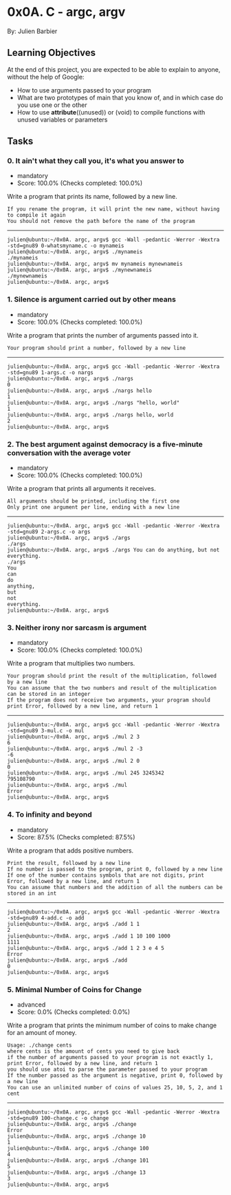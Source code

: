 # 0x0A. C - argc, argv
By: Julien Barbier

## Learning Objectives
At the end of this project, you are expected to be able to explain to anyone, without the help of Google:

- How to use arguments passed to your program
- What are two prototypes of main that you know of, and in which case do you use one or the other
- How to use __attribute__((unused)) or (void) to compile functions with unused variables or parameters

## Tasks
### 0. It ain't what they call you, it's what you answer to
- mandatory
- Score: 100.0% (Checks completed: 100.0%)

Write a program that prints its name, followed by a new line.

	If you rename the program, it will print the new name, without having to compile it again
	You should not remove the path before the name of the program

---

	julien@ubuntu:~/0x0A. argc, argv$ gcc -Wall -pedantic -Werror -Wextra -std=gnu89 0-whatsmyname.c -o mynameis
	julien@ubuntu:~/0x0A. argc, argv$ ./mynameis 
	./mynameis
	julien@ubuntu:~/0x0A. argc, argv$ mv mynameis mynewnameis
	julien@ubuntu:~/0x0A. argc, argv$ ./mynewnameis 
	./mynewnameis
	julien@ubuntu:~/0x0A. argc, argv$ 
	
### 1. Silence is argument carried out by other means
- mandatory
- Score: 100.0% (Checks completed: 100.0%)

Write a program that prints the number of arguments passed into it.

	Your program should print a number, followed by a new line
	
---

	julien@ubuntu:~/0x0A. argc, argv$ gcc -Wall -pedantic -Werror -Wextra -std=gnu89 1-args.c -o nargs
	julien@ubuntu:~/0x0A. argc, argv$ ./nargs 
	0
	julien@ubuntu:~/0x0A. argc, argv$ ./nargs hello
	1
	julien@ubuntu:~/0x0A. argc, argv$ ./nargs "hello, world"
	1
	julien@ubuntu:~/0x0A. argc, argv$ ./nargs hello, world
	2
	julien@ubuntu:~/0x0A. argc, argv$ 
	
### 2. The best argument against democracy is a five-minute conversation with the average voter
- mandatory
- Score: 100.0% (Checks completed: 100.0%)

Write a program that prints all arguments it receives.

	All arguments should be printed, including the first one
	Only print one argument per line, ending with a new line
	
---

	julien@ubuntu:~/0x0A. argc, argv$ gcc -Wall -pedantic -Werror -Wextra -std=gnu89 2-args.c -o args
	julien@ubuntu:~/0x0A. argc, argv$ ./args 
	./args
	julien@ubuntu:~/0x0A. argc, argv$ ./args You can do anything, but not everything.
	./args
	You
	can
	do
	anything,
	but
	not
	everything.
	julien@ubuntu:~/0x0A. argc, argv$ 

### 3. Neither irony nor sarcasm is argument
- mandatory
- Score: 100.0% (Checks completed: 100.0%)

Write a program that multiplies two numbers.

	Your program should print the result of the multiplication, followed by a new line
	You can assume that the two numbers and result of the multiplication can be stored in an integer
	If the program does not receive two arguments, your program should print Error, followed by a new line, and return 1
	
---

	julien@ubuntu:~/0x0A. argc, argv$ gcc -Wall -pedantic -Werror -Wextra -std=gnu89 3-mul.c -o mul
	julien@ubuntu:~/0x0A. argc, argv$ ./mul 2 3
	6
	julien@ubuntu:~/0x0A. argc, argv$ ./mul 2 -3
	-6
	julien@ubuntu:~/0x0A. argc, argv$ ./mul 2 0
	0
	julien@ubuntu:~/0x0A. argc, argv$ ./mul 245 3245342
	795108790
	julien@ubuntu:~/0x0A. argc, argv$ ./mul
	Error
	julien@ubuntu:~/0x0A. argc, argv$ 
	
### 4. To infinity and beyond
- mandatory
- Score: 87.5% (Checks completed: 87.5%)

Write a program that adds positive numbers.

	Print the result, followed by a new line
	If no number is passed to the program, print 0, followed by a new line
	If one of the number contains symbols that are not digits, print Error, followed by a new line, and return 1
	You can assume that numbers and the addition of all the numbers can be stored in an int

---

	julien@ubuntu:~/0x0A. argc, argv$ gcc -Wall -pedantic -Werror -Wextra -std=gnu89 4-add.c -o add
	julien@ubuntu:~/0x0A. argc, argv$ ./add 1 1
	2
	julien@ubuntu:~/0x0A. argc, argv$ ./add 1 10 100 1000
	1111
	julien@ubuntu:~/0x0A. argc, argv$ ./add 1 2 3 e 4 5
	Error
	julien@ubuntu:~/0x0A. argc, argv$ ./add
	0
	julien@ubuntu:~/0x0A. argc, argv$ 
	
### 5. Minimal Number of Coins for Change
- advanced
- Score: 0.0% (Checks completed: 0.0%)

Write a program that prints the minimum number of coins to make change for an amount of money.

	Usage: ./change cents
	where cents is the amount of cents you need to give back
	if the number of arguments passed to your program is not exactly 1, print Error, followed by a new line, and return 1
	you should use atoi to parse the parameter passed to your program
	If the number passed as the argument is negative, print 0, followed by a new line
	You can use an unlimited number of coins of values 25, 10, 5, 2, and 1 cent
	
---

	julien@ubuntu:~/0x0A. argc, argv$ gcc -Wall -pedantic -Werror -Wextra -std=gnu89 100-change.c -o change
	julien@ubuntu:~/0x0A. argc, argv$ ./change 
	Error
	julien@ubuntu:~/0x0A. argc, argv$ ./change 10
	1
	julien@ubuntu:~/0x0A. argc, argv$ ./change 100
	4
	julien@ubuntu:~/0x0A. argc, argv$ ./change 101
	5
	julien@ubuntu:~/0x0A. argc, argv$ ./change 13
	3
	julien@ubuntu:~/0x0A. argc, argv$ 

